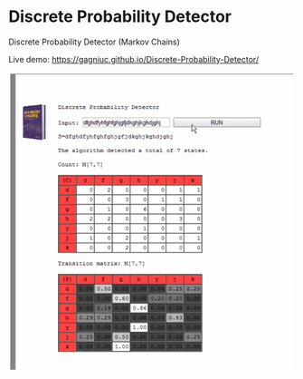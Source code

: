 # Discrete Probability Detector
Discrete Probability Detector (Markov Chains)

Live demo: https://gagniuc.github.io/Discrete-Probability-Detector/

![screenshot](https://github.com/Gagniuc/Discrete-Probability-Detector/blob/main/How%20To.gif)
